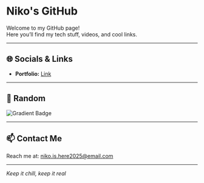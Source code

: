 # Niko's GitHub

Welcome to my GitHub page!  
Here you’ll find my tech stuff, videos, and cool links.  

---

## 🌐 Socials & Links    
- **Portfolio:** [Link](https://brycedevtest.github.io/niko-dev/)

---

## 🎨 Random

![Gradient Badge](https://img.shields.io/badge/Pronouns-he/him-purple?style=for-the-badge&logo=firefox)   

---

## 📫 Contact Me  
Reach me at: niko.is.here2025@email.com  

---

*Keep it chill, keep it real*  
